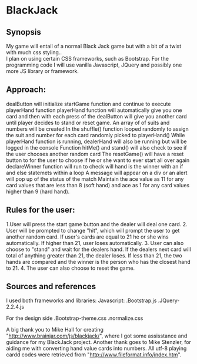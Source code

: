 # BlackJack

## Synopsis
My game will entail of a normal Black Jack game but with a bit of a twist with much css styling..  
I plan on using certain CSS frameworks, such as Bootstrap.
For the programming code I will use vanilla Javascript, JQuery and possibly one more JS library or framework.





## Approach:
dealButton will initialize startGame function and continue to execute playerHand function
playerHand function will automatically give you one card and then with each press of the dealButton will give you another card until player decides to stand or reset game. 
An array of of suits and numbers will be created
In the shuffle() function looped randomly to assign the suit and number for each card randomly picked to playerHand()
While playerHand function is running, dealerHand will also be running but will be logged in the console
Function hitMe() and stand() will also check to see if the user chooses another random card
The resetGame() will have a reset button to for the user to choose if he or she want to ever start all over again
declareWinner function will run to check will hand is the winner with an if and else statemets within a loop
A message will appear on a div or an alert will pop up of the status of the match
Maintain the ace value as 11 for any card values that are less than 8 (soft hand) and ace as 1 for any card values higher than 9 (hard hand).

## Rules for the user:
1.User will press the start game button and the dealer will deal one card.
2. User will be prompted to change "hit", which will prompt the user to get another random card. If user's cards are equal to 21 he or she wins automatically. If higher than 21, user loses automatically.
3. User can also choose to "stand" and wait for the dealers hand. If the dealers next card will total of anything greater than 21, the dealer loses. If less than 21, the two hands are compared and the winner is the person who has the closest hand to 21.
4. The user can also choose to reset the game.

## Sources and references
I used both frameworks and libraries:
Javascript:
.Bootstrap.js
.JQuery-2.2.4.js

For the design side
.Bootstrap-theme.css
.normalize.css

A big thank you to Mike Hall for creating "http://www.brainjar.com/js/blackjack/", where I got some assisstance and guidance for my BlackJack project. Another thank goes to Mike Stenzler, for aiding me with converting hand value cards into numbers.
All utf-8 playing cardd codes were retrieved from "http://www.fileformat.info/index.htm".
